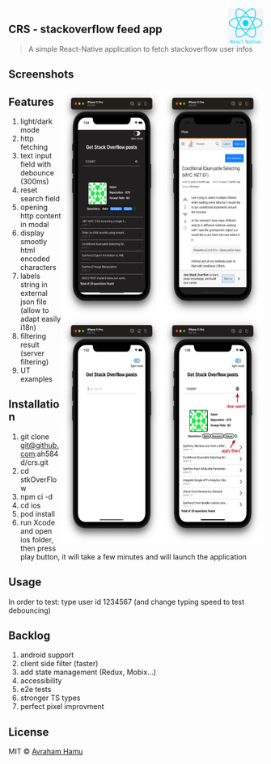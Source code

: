 <img src="readmePictures/react.png" align="right" width="70" height="70" style="background-color:white;"/>

## CRS - stackoverflow feed app
> A simple React-Native application to fetch stackoverflow user infos

## Screenshots
<img src="readmePictures/screen4.jpg" align="right" width="200" height="450" style="background-color:white;"/>
<img src="readmePictures/screen3.jpg" align="right" width="200" height="450" style="background-color:white;"/>
<img src="readmePictures/screen2.jpg" align="right" width="200" height="450" style="background-color:white;"/>
<img src="readmePictures/screen1.jpg" align="right" width="200" height="450" style="background-color:white;"/>

## Features

1. light/dark mode
2. http fetching
3. text input field with debounce (300ms)
4. reset search field
5. opening http content in modal
6. display smootly html encoded characters
7. labels string in external json file (allow to adapt easily i18n)
8. filtering result (server filtering)
9. UT examples
 

## Installation

1. git clone git@github.com:ah584d/crs.git
2. cd stkOverFlow
3. npm ci -d
4. cd ios
5. pod install
6. run Xcode and open ios folder, then press play button, it will take a few minutes and will launch the application

## Usage

In order to test: type user id 1234567 (and change typing speed to test debouncing)

## Backlog

1. android support
2. client side filter (faster)
3. add state management (Redux, Mobix...)
5. accessibility
6. e2e tests
7. stronger TS types
8. perfect pixel improvment



## License

MIT © [Avraham Hamu]()

